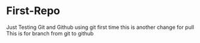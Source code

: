 # First-Repo
Just Testing Git and Github
using git first time
this is another change for pull
This is for branch from git to github